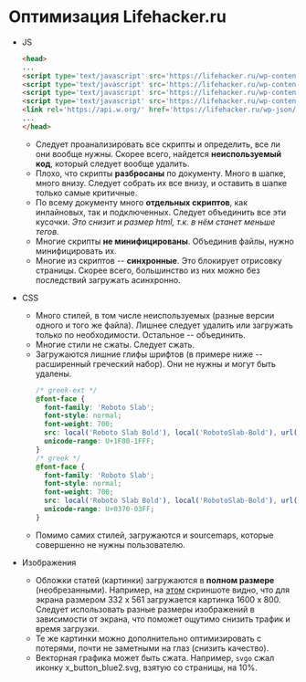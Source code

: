 # Оптимизация Lifehacker.ru

* JS

  ```html
  <head>
  ...
  <script type='text/javascript' src='https://lifehacker.ru/wp-content/plugins/lh-send-typo/js/app.js?ver=1.5'></script>
  <script type='text/javascript' src='https://lifehacker.ru/wp-content/plugins/lh-social-slider/assets/js/common.js?ver=1.8'></script>
  <script type='text/javascript' src='https://lifehacker.ru/wp-content/themes/lifehacker/static/js/adfox.asyn.code.ver3.js?ver=3.0'></script>
  <script type='text/javascript' src='https://lifehacker.ru/wp-content/plugins/lh-widgets/js/viewed.js?ver=1.6'></script>
  <link rel='https://api.w.org/' href='https://lifehacker.ru/wp-json/' />
  ...
  </head>
  ```

    * Следует проанализировать все скрипты и определить, все ли они вообще нужны. Скорее всего, найдется **неиспользуемый код**, который следует вообще удалить.
    * Плохо, что скрипты **разбросаны** по документу. Много в шапке, много внизу. Следует собрать их все внизу, и оставить в шапке только самые критичные.
    * По всему документу много **отдельных скриптов**, как инлайновых, так и подключенных. Следует объединить все эти кусочки. *Это снизит и размер html, т.к. в нём станет меньше тегов.*
    * Многие скрипты **не минифицированы**. Объединив файлы, нужно минифицировать их.
    * Многие из скриптов -- **синхронные**. Это блокирует отрисовку страницы. Скорее всего, большинство из них можно без последствий загружать асинхронно.
* CSS
    * Много стилей, в том числе неиспользуемых (разные версии одного и того же файла). Лишнее следует удалить или загружать только по необходимости. Остальное -- объединить.
    * Многие стили не сжаты. Следует сжать.
    * Загружаются лишние глифы шрифтов (в примере ниже -- расширенный греческий набор). Они не нужны и могут быть удалены.
      ```css
      /* greek-ext */
      @font-face {
        font-family: 'Roboto Slab';
        font-style: normal;
        font-weight: 700;
        src: local('Roboto Slab Bold'), local('RobotoSlab-Bold'), url(https://fonts.gstatic.com/s/robotoslab/v6/dazS1PrQQuCxC3iOAJFEJVT7aJLK6nKpn36IMwTcMMc.woff2) format('woff2');
        unicode-range: U+1F00-1FFF;
      }
      /* greek */
      @font-face {
        font-family: 'Roboto Slab';
        font-style: normal;
        font-weight: 700;
        src: local('Roboto Slab Bold'), local('RobotoSlab-Bold'), url(https://fonts.gstatic.com/s/robotoslab/v6/dazS1PrQQuCxC3iOAJFEJQn6Wqxo-xwxilDXPU8chVU.woff2) format('woff2');
        unicode-range: U+0370-03FF;
      }
      ```
    * Помимо самих стилей, загружаются и sourcemaps, которые совершенно не нужны пользователю.
* Изображения
    * Обложки статей (картинки) загружаются в **полном размере** (необрезанными). Например, на [этом](screenshots/large-img.png) скриншоте видно, что для экрана размером 332 x 561 загружается картинка 1600 x 800. Следует использовать разные размеры изображений в зависимости от экрана, что поможет ощутимо снизить трафик и время загрузки.
    * Те же картинки можно дополнительно оптимизировать с потерями, почти не заметными на глаз (снизить качество).
    * Векторная графика может быть сжата. Например, `svgo` сжал иконку x_button_blue2.svg, взятую со страницы, на 10%.
